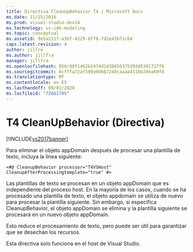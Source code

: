 ```yaml
---
title: Directiva CleanUpBehavior T4 | Microsoft Docs
ms.date: 11/15/2016
ms.prod: visual-studio-dev14
ms.technology: vs-ide-modeling
ms.topic: conceptual
ms.assetid: 9e5a211f-a3bf-4229-bff0-7d2e45b71c64
caps.latest.revision: 4
author: jillre
ms.author: jillfra
manager: jillfra
ms.openlocfilehash: 856c98f1462b1474d1d38656375d93d5301717f6
ms.sourcegitcommit: 6cfffa72af599a9d667249caaaa411bb28ea69fd
ms.translationtype: MT
ms.contentlocale: es-ES
ms.lasthandoff: 09/02/2020
ms.locfileid: "72661795"
---
```

# <a name="t4-cleanupbehavior-directive"></a>T4 CleanUpBehavior (Directiva)
[!INCLUDE[vs2017banner](../includes/vs2017banner.md)]

Para eliminar el objeto appDomain después de procesar una plantilla de texto, incluya la línea siguiente:

```
<#@ CleanupBehavior processor="T4VSHost" CleanupAfterProcessingtemplate="true" #>
```

 Las plantillas de texto se procesan en un objeto appDomain que es independiente del proceso host. En la mayoría de los casos, cuando se ha procesado una plantilla de texto, el objeto appdomain se utiliza de nuevo para procesar la plantilla siguiente. Sin embargo, si especifica CleanupBehavior, el objeto appDomain se elimina y la plantilla siguiente se procesará en un nuevo objeto appDomain.

 Esto reduce el procesamiento de texto, pero puede ser útil para garantizar que se desechan los recursos.

 Esta directiva solo funciona en el host de Visual Studio.
